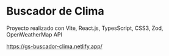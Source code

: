 # Buscador de Clima

Proyecto realizado con Vite, React.js, TypesScript, CSS3, Zod, OpenWeatherMap API

https://gs-buscador-clima.netlify.app/
